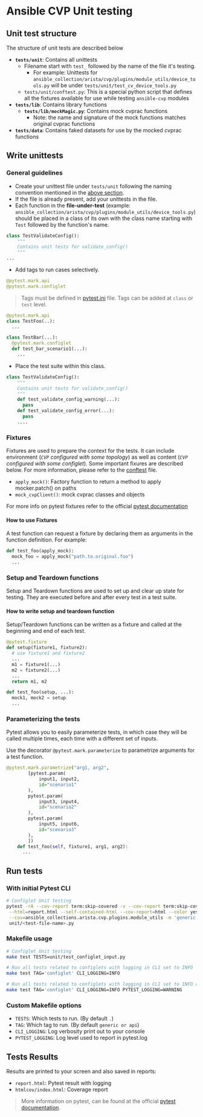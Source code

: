 <!--
  ~ Copyright (c) 2023-2024 Arista Networks, Inc.
  ~ Use of this source code is governed by the Apache License 2.0
  ~ that can be found in the LICENSE file.
  -->

# Ansible CVP Unit testing

## Unit test structure

The structure of unit tests are described below

- **`tests/unit`**: Contains all unittests
  - Filename start with `test_` followed by the name of the file it's testing.
    - For example: Unittests for `ansible_collection/arista/cvp/plugins/module_utils/device_tools.py` will be under `tests/unit/test_cv_device_tools.py`
  - `tests/unit/conftest.py`: This is a special python script that defines all the fixtures available for use while testing `ansible-cvp` modules
- **`tests/lib`**: Contains library functions
  - **`tests/lib/mockMagic.py`**: Contains mock cvprac functions
    - Note: the name and signature of the mock functions matches original cvprac functions
- **`tests/data`**: Contains faked datasets for use by the mocked cvprac functions

## Write unittests

### General guidelines

- Create your unittest file under `tests/unit` following the naming convention mentioned in the [above section](#unit-test-structure).
- If the file is already present, add your unittests in the file.
- Each function in the **file-under-test** (example: `ansible_collection/arista/cvp/plugins/module_utils/device_tools.py`) should be placed in a class of its own with the class name starting with `Test` followed by the function's name.

```python
class TestValidateConfig():
    """
    Contains unit tests for validate_config()
    """
...
```

- Add tags to run cases selectively.

```python
@pytest.mark.api
@pytest.mark.configlet
```

> Tags must be defined in [pytest.ini](./pytest.ini) file.
> Tags can be added at `class` or `test` level.

```python
@pytest.mark.api
class TestFoo(..):
  ...

class TestBar(...):
  @pytest.mark.configlet
  def test_bar_scenario1(...):
    ...
```

- Place the test suite within this class.

```python
class TestValidateConfig():
    """
    Contains unit tests for validate_config()
    """
    def test_validate_config_warning(...):
      pass
    def test_validate_config_error(...):
      pass
    ....
```

### Fixtures

Fixtures are used to prepare the context for the tests. It can include environment (*`CVP` configured with some topology*) as well as content (*`CVP` configured with some configlet*). Some important fixures are described below. For more information, please refer to the [conftest](./unit/conftest.py) file.

- `apply_mock()`: Factory function to return a method to apply mocker.patch() on paths
- `mock_cvpClient()`: mock cvprac classes and objects

For more info on pytest fixtures refer to the official [pytest documentation](https://docs.pytest.org/en/7.1.x/how-to/fixtures.html)

#### How to use Fixtures

A test function can request a fixture by declaring them as arguments in the function definition.
For example:

```python
def test_foo(apply_mock):
  mock_foo = apply_mock("path.to.original.foo")
  ...
```

### Setup and Teardown functions

Setup and Teardown functions are used to set up and clear up state for testing. They are executed before and after every test in a test suite.

#### How to write setup and teardown function

Setup/Teardown functions can be written as a fixture and called at the beginning and end of each test.

```python
@pytest.fixture
def setup(fixture1, fixture2):
  # use fixture1 and fixture2
  ...
  m1 = fixture1(...)
  m2 = fixture2(...)
  ...
  return m1, m2

def test_foo(setup, ...):
  mock1, mock2 = setup
  ...
```

### Parameterizing the tests

Pytest allows you to easily parameterize tests, in which case they will be called multiple times, each time with a different set of inputs.

Use the decorator `@pytest.mark.parameterize` to parametrize arguments for a test function.

```python
@pytest.mark.parametrize("arg1, arg2",
        [pytest.param(
            input1, input2,
            id="scenario1"
        ),
        pytest.param(
            input3, input4,
            id="scenario2"
        ),
        pytest.param(
            input5, input6,
            id="scenario3"
        ),
        ])
    def test_foo(self, fixture1, arg1, arg2):
      ...
```

## Run tests

### With initial Pytest CLI

```bash
# Configlet Unit testing
pytest -rA --cov-report term:skip-covered -v --cov-report term:skip-covered \
 --html=report.html --self-contained-html --cov-report=html --color yes \
 --cov=ansible_collections.arista.cvp.plugins.module_utils -m 'generic or api'\
 unit/<test-file-name>.py
```

### Makefile usage

```bash
# Configlet Unit testing
make test TESTS=unit/test_configlet_input.py

# Run all tests related to configlets with logging in CLI set to INFO
make test TAG='configlet' CLI_LOGGING=INFO

# Run all tests related to configlets with logging in CLI set to INFO and pytest.log set to WARNING
make test TAG='configlet' CLI_LOGGING=INFO PYTEST_LOGGING=WARNING
```

### Custom Makefile options

- `TESTS`: Which tests to run. (By default `.`)
- `TAG`: Which tag to run. (By default `generic or api`)
- `CLI_LOGGING`: Log verbosity print out to your console
- `PYTEST_LOGGING`: Log level used to report in pytest.log

## Tests Results

Results are printed to your screen and also saved in reports:

- `report.html`: Pytest result with logging
- `htmlcov/index.html`: Coverage report

> More information on pytest, can be found at the official [pytest documentation](https://docs.pytest.org/).
